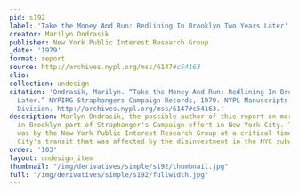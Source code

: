 ```yaml
---
pid: s192
label: 'Take the Money And Run: Redlining In Brooklyn Two Years Later'
creator: Marilyn Ondrasik
publisher: New York Public Interest Research Group
_date: '1979'
format: report
source: http://archives.nypl.org/mss/6147#c54163
clio:
collection: undesign
citation: 'Ondrasik, Marilyn. “Take the Money And Run: Redlining In Brooklyn Two Years
  Later.” NYPIRG Straphangers Campaign Records, 1979. NYPL Manuscripts and Archives
  Division. http://archives.nypl.org/mss/6147#c54163.'
description: Marlyn Ondrasik, the possible author of this report on mortgage practices
  in Brooklyn part of Straphanger's Campaign effort in New York City. The campain
  was by the New York Public Interest Research Group at a critical time for New York
  City's transit that was affected by the disinvestment in the NYC subway system.
order: '103'
layout: undesign_item
thumbnail: "/img/derivatives/simple/s192/thumbnail.jpg"
full: "/img/derivatives/simple/s192/fullwidth.jpg"
---
```

